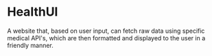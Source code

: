 # HealthUI
A website that, based on user input, can fetch raw data using specific medical API's, which are then formatted and displayed to the user in a friendly manner.

